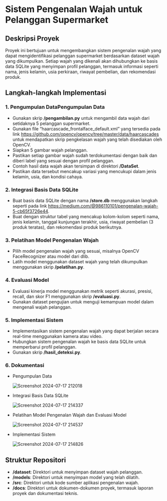 # Sistem Pengenalan Wajah untuk Pelanggan Supermarket

## Deskripsi Proyek
Proyek ini bertujuan untuk mengembangkan sistem pengenalan wajah yang dapat mengidentifikasi pelanggan supermarket berdasarkan dataset wajah yang dikumpulkan. Setiap wajah yang dikenali akan dihubungkan ke basis data SQLite yang menyimpan profil pelanggan, termasuk informasi seperti nama, jenis kelamin, usia perkiraan, riwayat pembelian, dan rekomendasi produk.

## Langkah-langkah Implementasi

### 1. Pengumpulan DataPengumpulan Data  
- Gunakan skrip **/pengambilan.py** untuk mengambil data wajah dari setidaknya 5 pelanggan supermarket.
- Gunakan file “haarcascade_frontalface_default.xml” yang tersedia pada link https://github.com/opencv/opencv/tree/master/data/haarcascades untuk mendapatkan skrip pengkelasan wajah yang telah disediakan oleh OpenCV.
- Siapkan 5 gambar wajah pelanggan.
- Pastikan setiap gambar wajah sudah terdokumentasi dengan baik dan diberi label yang sesuai dengan profil pelanggan.
- Contoh hasil data wajah akan tersimpan di direktori **/DataSet**.
- Pastikan data tersebut mencakup variasi yang mencukupi dalam jenis kelamin, usia, dan kondisi cahaya.

### 2. Integrasi Basis Data SQLite
- Buat basis data SQLite dengan nama **/store.db** menggunakan langkah seperti pada link https://medium.com/@986110101/pengenalan-wajah-5-cb65f3726e44.
- Buat dengan struktur tabel yang mencakup kolom-kolom seperti nama, jenis kelamin, tanggal kunjungan terakhir, usia, riwayat pembelian (3 produk teratas), dan rekomendasi produk berikutnya.

### 3. Pelatihan Model Pengenalan Wajah
- Pilih model pengenalan wajah yang sesuai, misalnya OpenCV FaceRecognizer atau model dari dlib.
- Latih model menggunakan dataset wajah yang telah dikumpulkan menggunakan skrip **/pelatihan.py**.

### 4. Evaluasi Model
- Evaluasi kinerja model menggunakan metrik seperti akurasi, presisi, recall, dan skor F1 menggunakan skrip **/evaluasi.py**.
- Gunakan dataset pengujian untuk menguji kemampuan model dalam mengenali wajah pelanggan.

### 5. Implementasi Sistem
- Implementasikan sistem pengenalan wajah yang dapat berjalan secara real-time menggunakan kamera atau video.
- Hubungkan sistem pengenalan wajah ke basis data SQLite untuk memperbarui profil pelanggan.
- Gunakan skrip **/hasil_deteksi.py**.

### 6. Dokumentasi
- Pengumpulan Data
  
  ![Screenshot 2024-07-17 212018](https://github.com/user-attachments/assets/7f480b8f-ad2d-45a7-9e4a-280730ae455d)
  
- Integrasi Basis Data SQLite
  
  ![Screenshot 2024-07-17 214337](https://github.com/user-attachments/assets/977e17ee-582b-43bf-985d-4d0d627ab145)
  
- Pelatihan Model Pengenalan Wajah dan Evaluasi Model
  
  ![Screenshot 2024-07-17 214537](https://github.com/user-attachments/assets/f7e66628-ce7b-4ab7-9ace-1d28e250d0aa)
  
- Implementasi Sistem
  
  ![Screenshot 2024-07-17 214826](https://github.com/user-attachments/assets/667adf5f-e457-4cdb-8931-57cc4b7bd3e7)


## Struktur Repositori
- **/dataset**: Direktori untuk menyimpan dataset wajah pelanggan.
- **/models**: Direktori untuk menyimpan model yang telah dilatih.
- **/src**: Direktori untuk kode sumber aplikasi pengenalan wajah.
- **/docs**: Direktori untuk dokumen-dokumen proyek, termasuk laporan proyek dan dokumentasi teknis.

